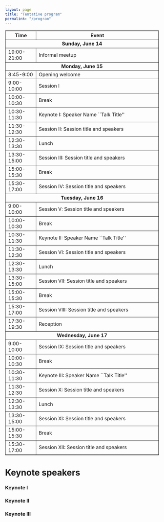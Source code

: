 ```yaml
---
layout: page
title: "Tentative program"
permalink: "/program"
---
```


<table border="1" style="border-collapse: collapse; width: 100%;">
  <tr>
    <th style="width: 20%;">Time</th>
    <th>Event</th>
  </tr>
  <tr><td colspan="2" style="text-align: center; font-weight: bold;">Sunday, June 14</td></tr>
  <tr><td>19:00-21:00</td><td>Informal meetup</td></tr>
  <tr><td colspan="2" style="text-align: center; font-weight: bold;">Monday, June 15</td></tr>
  <tr><td>8:45-9:00</td><td>Opening welcome</td></tr>
  <tr><td>9:00-10:00</td><td>Session I</td></tr>
  <tr><td>10:00-10:30</td><td>Break</td></tr>
  <tr><td>10:30-11:30</td><td>Keynote I: Speaker Name ``Talk Title''</td></tr>
  <tr><td>11:30-12:30</td><td>Session II: Session title and speakers</td></tr>
  <tr><td>12:30-13:30</td><td>Lunch</td></tr>
  <tr><td>13:30-15:00</td><td>Session III: Session title and speakers</td></tr>
  <tr><td>15:00-15:30</td><td>Break</td></tr>
  <tr><td>15:30-17:00</td><td>Session IV: Session title and speakers</td></tr>
  <tr><td colspan="2" style="text-align: center; font-weight: bold;">Tuesday, June 16</td></tr>
  <tr><td>9:00-10:00</td><td>Session V: Session title and speakers</td></tr>
  <tr><td>10:00-10:30</td><td>Break</td></tr>
  <tr><td>10:30-11:30</td><td>Keynote II: Speaker Name ``Talk Title''</td></tr>
  <tr><td>11:30-12:30</td><td>Session VI: Session title and speakers</td></tr>
  <tr><td>12:30-13:30</td><td>Lunch</td></tr>
  <tr><td>13:30-15:00</td><td>Session VII: Session title and speakers</td></tr>
  <tr><td>15:00-15:30</td><td>Break</td></tr>
  <tr><td>15:30-17:00</td><td>Session VIII: Session title and speakers</td></tr>
  <tr><td>17:30-19:30</td><td>Reception</td></tr>
  <tr><td colspan="2" style="text-align: center; font-weight: bold;">Wednesday, June 17</td></tr>
  <tr><td>9:00-10:00</td><td>Session IX: Session title and speakers</td></tr>
  <tr><td>10:00-10:30</td><td>Break</td></tr>
  <tr><td>10:30-11:30</td><td>Keynote III: Speaker Name ``Talk Title''</td></tr>
  <tr><td>11:30-12:30</td><td>Session X: Session title and speakers</td></tr>
  <tr><td>12:30-13:30</td><td>Lunch</td></tr>
  <tr><td>13:30-15:00</td><td>Session XI: Session title and speakers</td></tr>
  <tr><td>15:00-15:30</td><td>Break</td></tr>
  <tr><td>15:30-17:00</td><td>Session XII: Session title and speakers</td></tr>
</table>

# Keynote speakers

### Keynote I

### Keynote II

### Keynote III

